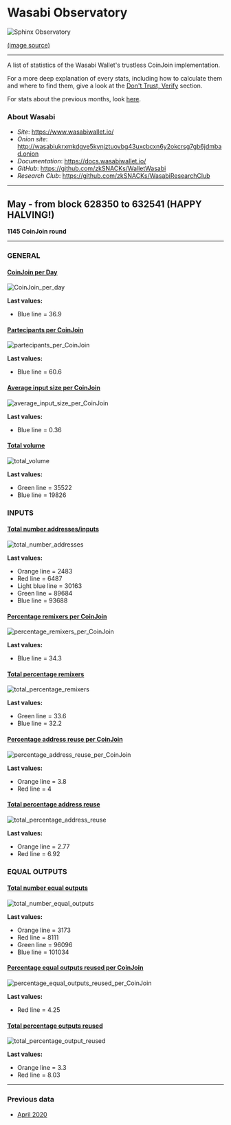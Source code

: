 # Wasabi Observatory

![Sphinx Observatory](Sphinx_Observatorium.jpg)

[(image source)](https://en.wikipedia.org/wiki/Sphinx_Observatory)

---

A list of statistics of the Wasabi Wallet's trustless CoinJoin implementation.

For a more deep explanation of every stats, including how to calculate them and where to find them, give a look at the [Don't Trust, Verify](Dont_Trust_Verify.md) section.

For stats about the previous months, look [here](months_list.md).

### About Wasabi

* *Site*: https://www.wasabiwallet.io/
* *Onion site*: http://wasabiukrxmkdgve5kynjztuovbg43uxcbcxn6y2okcrsg7gb6jdmbad.onion
* *Documentation*: https://docs.wasabiwallet.io/
* *GitHub*: https://github.com/zkSNACKs/WalletWasabi
* *Research Club*: https://github.com/zkSNACKs/WasabiResearchClub

---

## May - from block 628350 to 632541 (**HAPPY HALVING!**)
**1145 CoinJoin round**

---

### GENERAL

#### [CoinJoin per Day](Dont_Trust_Verify.md#coinjoin-per-day)
![CoinJoin_per_day](2020/May/CoinJoin_per_day.png)

**Last values:**

* Blue line = 36.9

#### [Partecipants per CoinJoin](Dont_Trust_Verify.md#partecipants-per-coinjoin)
![partecipants_per_CoinJoin](2020/May/partecipants_per_CoinJoin.png)

**Last values:**

* Blue line = 60.6

#### [Average input size per CoinJoin](Dont_Trust_Verify.md#average-input-size-per-coinjoin)
![average_input_size_per_CoinJoin](2020/May/average_input_size_per_CoinJoin.png)

**Last values:**

* Blue line = 0.36

#### [Total volume](Dont_Trust_Verify.md#total-volume)
![total_volume](2020/May/total_volume.png)

**Last values:**

* Green line = 35522
* Blue line = 19826

### INPUTS

#### [Total number addresses/inputs](Dont_Trust_Verify.md#total-number-of-addresses)
![total_number_addresses](2020/May/total_number_addresses.png)

**Last values:**

* Orange line = 2483
* Red line = 6487
* Light blue line = 30163
* Green line = 89684
* Blue line = 93688

#### [Percentage remixers per CoinJoin](Dont_Trust_Verify.md#percentage-remixers-per-coinjoin)
![percentage_remixers_per_CoinJoin](2020/May/percentage_remixers_per_CoinJoin.png)

**Last values:**

* Blue line = 34.3

#### [Total percentage remixers](Dont_Trust_Verify.md#total-percentage-remixers)
![total_percentage_remixers](2020/May/total_percentage_remixers.png)

**Last values:**

* Green line = 33.6
* Blue line = 32.2

#### [Percentage address reuse per CoinJoin](Dont_Trust_Verify.md#percentage-address-reuse-per-coinjoin)
![percentage_address_reuse_per_CoinJoin](2020/May/percentage_address_reuse_per_CoinJoin.png)

**Last values:**

* Orange line = 3.8
* Red line = 4

#### [Total percentage address reuse](Dont_Trust_Verify.md#total-percentage-address-reuse)
![total_percentage_address_reuse](2020/May/total_percentage_address_reuse.png)

**Last values:**

* Orange line = 2.77
* Red line = 6.92

### EQUAL OUTPUTS

#### [Total number equal outputs](Dont_Trust_Verify.md#total-number-equal-outputs)
![total_number_equal_outputs](2020/May/total_number_equal_output_reused.png)

**Last values:**

* Orange line = 3173
* Red line = 8111
* Green line = 96096
* Blue line = 101034

#### [Percentage equal outputs reused per CoinJoin](Dont_Trust_Verify.md#percentage-equal-outputs-reused-per-coinjoin)
![percentage_equal_outputs_reused_per_CoinJoin](2020/May/percentage_equal_outputs_reused_per_CoinJoin.png)

**Last values:**

* Red line = 4.25

#### [Total percentage outputs reused](Dont_Trust_Verify.md#total-percentage-equal-outputs-reused)
![total_percentage_output_reused](2020/May/total_percentage_outputs_reused.png)

**Last values:**

* Orange line = 3.3
* Red line = 8.03

---

### Previous data

* [April 2020](2020/April/README.md)
